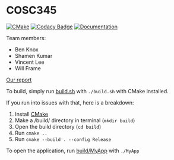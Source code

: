 # COSC345

[![CMake](https://github.com/wpframe/cosc345/actions/workflows/cmake.yml/badge.svg)](https://github.com/wpframe/cosc345/actions/workflows/cmake.yml)
[![Codacy Badge](https://app.codacy.com/project/badge/Grade/7c00e5e5cadf446ba718ddb5ac70192f)](https://app.codacy.com/gh/wpframe/cosc345/dashboard?utm_source=gh&utm_medium=referral&utm_content=&utm_campaign=Badge_grade)
[![Documentation](https://codedocs.xyz/wpframe/cosc345.svg)](https://codedocs.xyz/wpframe/cosc345/)


Team members:
- Ben Knox
- Shamen Kumar
- Vincent Lee
- Will Frame

[Our report](docs/assignment1.md)

To build, simply run [build.sh](build.sh) with ``./build.sh`` with CMake installed.

If you run into issues with that, here is a breakdown:

1. Install [CMake](https://cmake.org/install/)
2. Make a /build/ directory in terminal (``mkdir build``)
3. Open the build directory (``cd build``)
4. Run ``cmake ..``
5. Run ``cmake --build . --config Release``

To open the application, run [build/MyApp](build/MyApp) with ``./MyApp``
